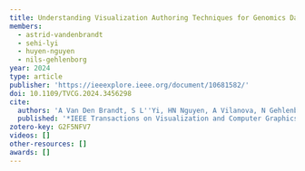 ```yaml
---
title: Understanding Visualization Authoring Techniques for Genomics Data in the Context of Personas and Tasks
members:
  - astrid-vandenbrandt
  - sehi-lyi
  - huyen-nguyen
  - nils-gehlenborg
year: 2024
type: article
publisher: 'https://ieeexplore.ieee.org/document/10681582/'
doi: 10.1109/TVCG.2024.3456298
cite:
  authors: 'A Van Den Brandt, S L''Yi, HN Nguyen, A Vilanova, N Gehlenborg'
  published: '*IEEE Transactions on Visualization and Computer Graphics* 1-11'
zotero-key: G2F5NFV7
videos: []
other-resources: []
awards: []
---
```


